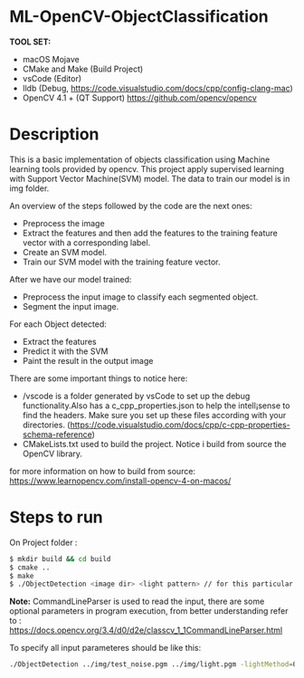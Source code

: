 # ML-OpenCV-ObjectClassification

**TOOL SET:**

* macOS Mojave
* CMake and Make (Build Project)
* vsCode (Editor)
* lldb (Debug, https://code.visualstudio.com/docs/cpp/config-clang-mac)
* OpenCV 4.1 + (QT Support) https://github.com/opencv/opencv

# Description 

This is a basic implementation of objects classification using Machine learning tools provided by opencv. This project apply supervised learning with Support Vector Machine(SVM) model. The data to train our model is in img folder. 

An overview of the steps followed by the code are the next ones:

* Preprocess the image
* Extract the features and then add the features to the training feature vector with a corresponding label.
* Create an SVM model.
* Train our SVM model with the training feature vector.

After we have our model trained:
* Preprocess the input image to classify each segmented object.
* Segment the input image.

For each Object detected: 
* Extract the features
* Predict it with the SVM
* Paint the result in the output image


There are some important things to notice here:

* /vscode is a folder generated by vsCode to set up the debug functionality.Also has a c_cpp_properties.json to help the intell¡sense to find the headers. Make sure you set up these files according with your directories. (https://code.visualstudio.com/docs/cpp/c-cpp-properties-schema-reference)
* CMakeLists.txt used to build the project. Notice i build from source the OpenCV library.

for more information on how to build from source: https://www.learnopencv.com/install-opencv-4-on-macos/

# Steps to run

On Project folder :

```sh
$ mkdir build && cd build
$ cmake ..
$ make
$ ./ObjectDetection <image dir> <light pattern> // for this particular case ./ObjectDetection ../img/test_noise.pgm ../img/light.pgm
```
**Note:** CommandLineParser is used to read the input, there are some optional parameters in program execution, from better understanding refer to : https://docs.opencv.org/3.4/d0/d2e/classcv_1_1CommandLineParser.html

To specify all input parameteres should be like this: 
```sh
./ObjectDetection ../img/test_noise.pgm ../img/light.pgm -lightMethod=0 -segMethod=2
```
